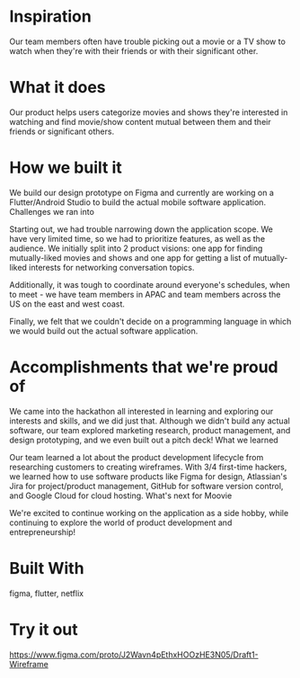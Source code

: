 # Inspiration
Our team members often have trouble picking out a movie or a TV show to watch when they're with their friends or with their significant other.

# What it does
Our product helps users categorize movies and shows they're interested in watching and find movie/show content mutual between them and their friends or significant others.

# How we built it
We build our design prototype on Figma and currently are working on a Flutter/Android Studio to build the actual mobile software application.
Challenges we ran into

Starting out, we had trouble narrowing down the application scope. We have very limited time, so we had to prioritize features, as well as the audience. We initially split into 2 product visions: one app for finding mutually-liked movies and shows and one app for getting a list of mutually-liked interests for networking conversation topics.

Additionally, it was tough to coordinate around everyone's schedules, when to meet - we have team members in APAC and team members across the US on the east and west coast.

Finally, we felt that we couldn't decide on a programming language in which we would build out the actual software application.

# Accomplishments that we're proud of
We came into the hackathon all interested in learning and exploring our interests and skills, and we did just that. Although we didn't build any actual software, our team explored marketing research, product management, and design prototyping, and we even built out a pitch deck!
What we learned

Our team learned a lot about the product development lifecycle from researching customers to creating wireframes. With 3/4 first-time hackers, we learned how to use software products like Figma for design, Atlassian's Jira for project/product management, GitHub for software version control, and Google Cloud for cloud hosting.
What's next for Moovie

We're excited to continue working on the application as a side hobby, while continuing to explore the world of product development and entrepreneurship!

# Built With
figma, flutter, netflix

# Try it out
https://www.figma.com/proto/J2Wavn4pEthxHOOzHE3N05/Draft1-Wireframe
